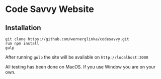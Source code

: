 # Code Savvy Website

## Installation
````
git clone https://github.com/wernerglinka/codesavvy.git
run npm install
gulp
````

After running `gulp` the site will be available on `http://localhost:3000`

All testing has been done on MacOS. If you use Window you are on your own.
